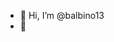 - 👋 Hi, I’m @balbino13
- 👀 

<!---
balbino13/balbino13 is a ✨ special ✨ repository because its `README.md` (this file) appears on your GitHub profile.
You can click the Preview link to take a look at your changes.
--->

